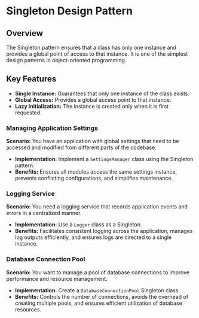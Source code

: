 # Singleton Design Pattern

## Overview

The Singleton pattern ensures that a class has only one instance and provides a global point of access to that instance. It is one of the simplest design patterns in object-oriented programming.

## Key Features

- **Single Instance:** Guarantees that only one instance of the class exists.
- **Global Access:** Provides a global access point to that instance.
- **Lazy Initialization:** The instance is created only when it is first requested.


### Managing Application Settings

**Scenario:**
You have an application with global settings that need to be accessed and modified from different parts of the codebase.

- **Implementation:** Implement a `SettingsManager` class using the Singleton pattern.
- **Benefits:** Ensures all modules access the same settings instance, prevents conflicting configurations, and simplifies maintenance.

### Logging Service

**Scenario:**
You need a logging service that records application events and errors in a centralized manner.

- **Implementation:** Use a `Logger` class as a Singleton.
- **Benefits:** Facilitates consistent logging across the application, manages log outputs efficiently, and ensures logs are directed to a single instance.

### Database Connection Pool

**Scenario:**
You want to manage a pool of database connections to improve performance and resource management.

- **Implementation:** Create a `DatabaseConnectionPool` Singleton class.
- **Benefits:** Controls the number of connections, avoids the overhead of creating multiple pools, and ensures efficient utilization of database resources.


